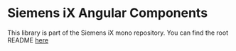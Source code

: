 # Siemens iX Angular Components

This library is part of the Siemens iX mono repository.
You can find the root README [here](https://github.com/siemens/ix/blob/main/README.md)
